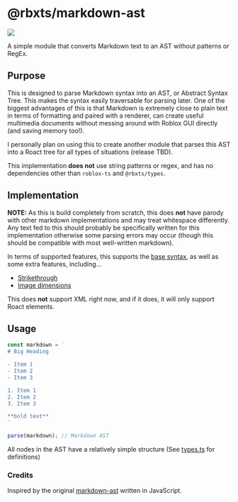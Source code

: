 # @rbxts/markdown-ast

![](https://d33wubrfki0l68.cloudfront.net/f1f475a6fda1c2c4be4cac04033db5c3293032b4/513a4/assets/images/markdown-mark-white.svg)

A simple module that converts Markdown text to an AST without patterns or RegEx.

## Purpose

This is designed to parse Markdown syntax into an AST, or Abstract Syntax Tree. This makes the syntax easily traversable for parsing later. One of the biggest advantages of this is that Markdown is extremely close to plain text in terms of formatting and paired with a renderer, can create useful multimedia documents without messing around with Roblox GUI directly (and saving memory too!).

I personally plan on using this to create another module that parses this AST into a Roact tree for all types of situations (release TBD).

This implementation **does not** use string patterns or regex, and has no dependencies other than `roblox-ts` and `@rbxts/types`.

## Implementation

**NOTE:** As this is build completely from scratch, this does **not** have parody with other markdown implementations and may treat whitespace differently. Any text fed to this should probably be specifically written for this implementation otherwise some parsing errors may occur (though this should be compatible with most well-written markdown).

In terms of supported features, this supports the [base syntax](https://www.markdownguide.org/basic-syntax/), as well as some extra features, including...

- [Strikethrough](https://www.markdownguide.org/extended-syntax/strikethrough/)
- [Image dimensions](https://garrettgman.github.io/rmarkdown/authoring_pandoc_markdown.html#images)

This does **not** support XML right now, and if it does, it will only support Roact elements.

## Usage

```typescript
const markdown = `
# Big Heading

- Item 1
- Item 2
- Item 3

1. Item 1
2. Item 2
3. Item 3

**bold text**
`

parse(markdown); // Markdown AST
```

All nodes in the AST have a relatively simple structure (See [types.ts](https://github.com/jheinem1/markdown-ast/blob/98387f13cbf80dc57f3abcabc3fac5c102769b96/src/types.ts) for definitions)

### Credits

Inspired by the original [markdown-ast](https://github.com/aleclarson/markdown-ast) written in JavaScript.